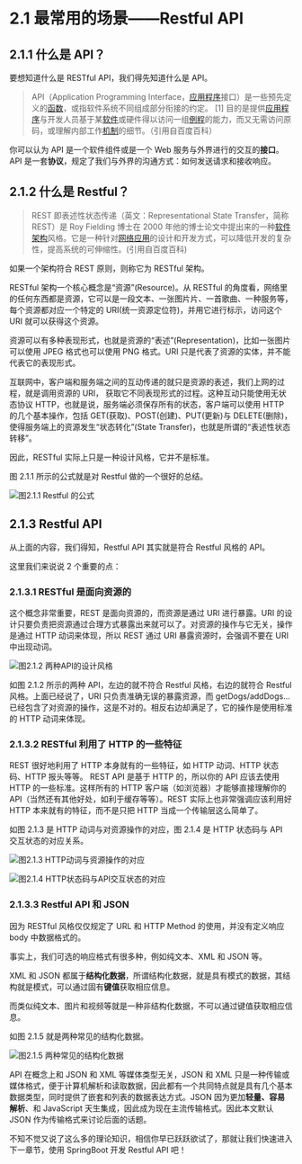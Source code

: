 # 2.1 最常用的场景——Restful API

## 2.1.1 什么是 API？

要想知道什么是 RESTful API，我们得先知道什么是 API。

> API（Application Programming Interface，[应用程序](https://baike.baidu.com/item/应用程序)接口）是一些预先定义的[函数](https://baike.baidu.com/item/函数)，或指软件系统不同组成部分衔接的约定。 [1] 目的是提供[应用程序](https://baike.baidu.com/item/应用程序)与开发人员基于某[软件](https://baike.baidu.com/item/软件)或硬件得以访问一组[例程](https://baike.baidu.com/item/例程)的能力，而又无需访问原码，或理解内部工作[机制](https://baike.baidu.com/item/机制)的细节。（引用自百度百科）

你可以认为 API 是一个软件组件或是一个 Web 服务与外界进行的交互的**接口**。API 是一套**协议**，规定了我们与外界的沟通方式：如何发送请求和接收响应。

## 2.1.2 什么是 Restful？

> REST 即表述性状态传递（英文：Representational State Transfer，简称 REST）是 Roy Fielding 博士在 2000 年他的博士论文中提出来的一种[软件架构](https://baike.baidu.com/item/软件架构)风格。它是一种针对[网络应用](https://baike.baidu.com/item/网络应用/2196523)的设计和开发方式，可以降低开发的复杂性，提高系统的可伸缩性。(引用自百度百科)

如果一个架构符合 REST 原则，则称它为 RESTful 架构。

RESTful 架构⼀个核心概念是“资源”(Resource)。从 RESTful 的角度看，⽹络里的任何东西都是资源，它可以是一段⽂本、⼀张图⽚片、⼀首歌曲、一种服务等，每个资源都对应一个特定的 URI(统⼀资源定位符)，并用它进⾏标示，访问这个 URI 就可以获得这个资源。

资源可以有多种表现形式，也就是资源的“表述”(Representation)，比如一张图片可以使用 JPEG 格式也可以使用 PNG 格式。URI 只是代表了资源的实体，并不能代表它的表现形式。

互联网中，客户端和服务端之间的互动传递的就只是资源的表述，我们上网的过程，就是调用资源的 URI， 获取它不同表现形式的过程。这种互动只能使用⽆状态协议 HTTP，也就是说，服务端必须保存所有的状态，客户端可以使用 HTTP 的几个基本操作，包括 GET(获取)、POST(创建)、PUT(更新)与 DELETE(删除)，使得服务端上的资源发生“状态转化”(State Transfer)，也就是所谓的“表述性状态转移”。

因此，RESTful 实际上只是一种设计风格，它并不是标准。

图 2.1.1 所示的公式就是对 Restful 做的一个很好的总结。

![图2.1.1 Restful 的公式](https://tva1.sinaimg.cn/large/0081Kckwgy1gktento2voj30r203nmxe.jpg)

## 2.1.3 Restful API

从上面的内容，我们得知，Restful API 其实就是符合 Restful 风格的 API。

这里我们来说说 2 个重要的点：

### 2.1.3.1 RESTful 是面向资源的

这个概念非常重要，REST 是面向资源的，而资源是通过 URI 进行暴露。URI 的设计只要负责把资源通过合理方式暴露出来就可以了。对资源的操作与它无关，操作是通过 HTTP 动词来体现，所以 REST 通过 URI 暴露资源时，会强调不要在 URI 中出现动词。

![图2.1.2 两种API的设计风格](https://tva1.sinaimg.cn/large/0081Kckwgy1gktdaqhzifj31e80iqq6z.jpg)

如图 2.1.2 所示的两种 API，左边的就不符合 Restful 风格，右边的就符合 Restful 风格。上面已经说了，URI 只负责准确无误的暴露资源，而 getDogs/addDogs...已经包含了对资源的操作，这是不对的。相反右边却满足了，它的操作是使用标准的 HTTP 动词来体现。

### 2.1.3.2 RESTful 利用了 HTTP 的一些特征

REST 很好地利用了 HTTP 本身就有的一些特征，如 HTTP 动词、HTTP 状态码、HTTP 报头等等。
REST API 是基于 HTTP 的，所以你的 API 应该去使用 HTTP 的一些标准。这样所有的 HTTP 客户端（如浏览器）才能够直接理解你的 API（当然还有其他好处，如利于缓存等等）。REST 实际上也非常强调应该利用好 HTTP 本来就有的特征，而不是只把 HTTP 当成一个传输层这么简单了。

如图 2.1.3 是 HTTP 动词与对资源操作的对应，图 2.1.4 是 HTTP 状态码与 API 交互状态的对应关系。

![图2.1.3 HTTP动词与资源操作的对应](https://tva1.sinaimg.cn/large/0081Kckwgy1gktdvg7g10j31iq0bedh0.jpg)

![图2.1.4 HTTP状态码与API交互状态的对应](https://tva1.sinaimg.cn/large/0081Kckwgy1gktdxagfyaj31iq09kabp.jpg)

### 2.1.3.3 Restful API 和 JSON

因为 RESTful 风格仅仅规定了 URL 和 HTTP Method 的使用，并没有定义响应 body 中数据格式的。

事实上，我们可选的响应格式有很多种，例如纯文本、XML 和 JSON 等。

XML 和 JSON 都属于**结构化数据**，所谓结构化数据，就是具有模式的数据，其结构就是模式，可以通过固有**键值**获取相应信息。

而类似纯文本、图片和视频等就是一种非结构化数据，不可以通过键值获取相应信息。

如图 2.1.5 就是两种常见的结构化数据。

![图2.1.5 两种常见的结构化数据](https://tva1.sinaimg.cn/large/0081Kckwgy1gktem5src8j310y0cgac7.jpg)

API 在概念上和 JSON 和 XML 等媒体类型无关，JSON 和 XML 只是一种传输或媒体格式，便于计算机解析和读取数据，因此都有一个共同特点就是具有几个基本数据类型，同时提供了嵌套和列表的数据表达方式。JSON 因为更加**轻量、容易解析**、和 JavaScript 天生集成，因此成为现在主流传输格式。因此本文默认 JSON 作为传输格式来讨论后面的话题。

不知不觉又说了这么多的理论知识，相信你早已跃跃欲试了，那就让我们快速进入下一章节，使用 SpringBoot 开发 Restful API 吧！
